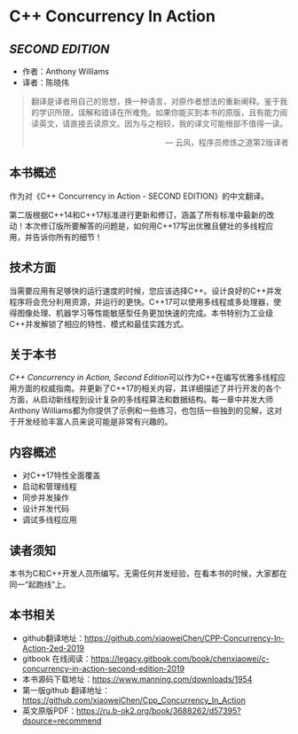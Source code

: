 C++ Concurrency In Action 
=========================
*SECOND EDITION*
-------------------------
- 作者：Anthony Williams
- 译者：陈晓伟

> 翻译是译者用自己的思想，换一种语言，对原作者想法的重新阐释。鉴于我的学识所限，误解和错译在所难免。如果你能买到本书的原版，且有能力阅读英文，请直接去读原文。因为与之相较，我的译文可能根部不值得一读。
>
> <p align="right"> — 云风，程序员修炼之道第2版译者</p>

## 本书概述

作为对《C++ Concurrency in Action - SECOND EDITION》的中文翻译。

第二版根据C++14和C++17标准进行更新和修订，涵盖了所有标准中最新的改动！本次修订版所要解答的问题是，如何用C++17写出优雅且健壮的多线程应用，并告诉你所有的细节！

## 技术方面

当需要应用有足够快的运行速度的时候，您应该选择C++。设计良好的C++并发程序将会充分利用资源，并运行的更快。C++17可以使用多线程或多处理器，使得图像处理、机器学习等性能敏感型任务更加快速的完成。本书特别为工业级C++并发解锁了相应的特性、模式和最佳实践方式。

## 关于本书

*C++ Concurrency in Action, Second Edition*可以作为C++在编写优雅多线程应用方面的权威指南。并更新了C++17的相关内容，其详细描述了并行开发的各个方面，从启动新线程到设计复杂的多线程算法和数据结构。每一章中并发大师Anthony Williams都为你提供了示例和一些练习，也包括一些独到的见解，这对于开发经验丰富人员来说可能是非常有兴趣的。

## 内容概述

* 对C++17特性全面覆盖
* 启动和管理线程
* 同步并发操作
* 设计并发代码
* 调试多线程应用

## 读者须知

本书为C和C++开发人员所编写。无需任何并发经验，在看本书的时候，大家都在同一“起跑线”上。

## 本书相关

- github翻译地址：https://github.com/xiaoweiChen/CPP-Concurrency-In-Action-2ed-2019
- gitbook 在线阅读：https://legacy.gitbook.com/book/chenxiaowei/c-concurrency-in-action-second-edition-2019
- 本书源码下载地址：https://www.manning.com/downloads/1954
- 第一版github 翻译地址：https://github.com/xiaoweiChen/Cpp_Concurrency_In_Action
- 英文原版PDF：https://ru.b-ok2.org/book/3688262/d57395?dsource=recommend
